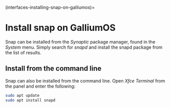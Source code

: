 (interfaces-installing-snap-on-galliumos)=
# Install snap on GalliumOS

Snap can be installed from the *Synaptic* package manager, found in the *System* menu. Simply search for *snapd* and install the snapd package from the list of results.

## Install from the command line

Snap can also be installed from the command line. Open *Xfce Terminal* from the panel and enter the following:

```bash
sudo apt update
sudo apt install snapd
```

